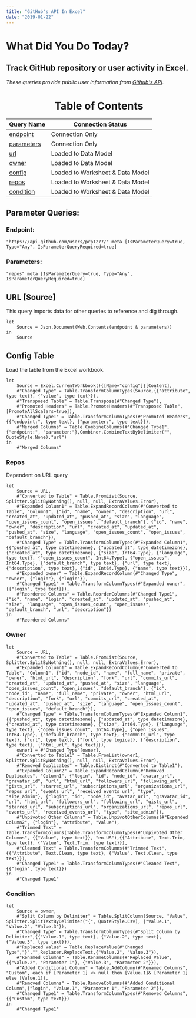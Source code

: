```yaml
---
title: "GitHub's API In Excel"
date: "2019-01-22"
---
```


# What Did You Do Today?

## Track GitHub repository or user activity in Excel.

_These queries provide public user information from [Github's API](https://api.github.com)._

<center>

# Table of Contents

| Query Name | Connection Status |
|------------|-----------------|
| [endpoint](#EndPoint) | Connection Only |
| [parameters](#Parameters) | Connection Only |
| [url](#URL) | Loaded to Data Model |
| [owner](#Owner) | Loaded to Data Model |
| [config](#Config) | Loaded to Worksheet & Data Model |
| [repos](#Repos) | Loaded to Worksheet & Data Model |
| [condition](#Condition) | Loaded to Worksheet & Data Model |

</center>

## Parameter Queries:

### Endpoint:

`"https://api.github.com/users/prp1277/" meta [IsParameterQuery=true, Type="Any", IsParameterQueryRequired=true]`

### Parameters:

`"repos" meta [IsParameterQuery=true, Type="Any", IsParameterQueryRequired=true]`

## URL [Source]

This query imports data for other queries to reference and dig through.

```less
let
    Source = Json.Document(Web.Contents(endpoint & parameters))
in
    Source
```

## Config Table

Load the table from the Excel workbook.

```plsql
let
    Source = Excel.CurrentWorkbook(){[Name="config"]}[Content],
    #"Changed Type" = Table.TransformColumnTypes(Source,{{"attribute", type text}, {"value", type text}}),
    #"Transposed Table" = Table.Transpose(#"Changed Type"),
    #"Promoted Headers" = Table.PromoteHeaders(#"Transposed Table", [PromoteAllScalars=true]),
    #"Changed Type1" = Table.TransformColumnTypes(#"Promoted Headers",{{"endpoint:", type text}, {"parameter:", type text}}),
    #"Merged Columns" = Table.CombineColumns(#"Changed Type1",{"endpoint:", "parameter:"},Combiner.CombineTextByDelimiter("", QuoteStyle.None),"url")
in
    #"Merged Columns"
```

### Repos

Dependent on URL query

```plsql
let
    Source = URL,
    #"Converted to Table" = Table.FromList(Source, Splitter.SplitByNothing(), null, null, ExtraValues.Error),
    #"Expanded Column1" = Table.ExpandRecordColumn(#"Converted to Table", "Column1", {"id", "name", "owner", "description", "url", "created_at", "updated_at", "pushed_at", "size", "language", "open_issues_count", "open_issues", "default_branch"}, {"id", "name", "owner", "description", "url", "created_at", "updated_at", "pushed_at", "size", "language", "open_issues_count", "open_issues", "default_branch"}),
    #"Changed Type" = Table.TransformColumnTypes(#"Expanded Column1",{{"pushed_at", type datetimezone}, {"updated_at", type datetimezone}, {"created_at", type datetimezone}, {"size", Int64.Type}, {"language", type text}, {"open_issues_count", Int64.Type}, {"open_issues", Int64.Type}, {"default_branch", type text}, {"url", type text}, {"description", type text}, {"id", Int64.Type}, {"name", type text}}),
    #"Expanded owner" = Table.ExpandRecordColumn(#"Changed Type", "owner", {"login"}, {"login"}),
    #"Changed Type1" = Table.TransformColumnTypes(#"Expanded owner",{{"login", type text}}),
    #"Reordered Columns" = Table.ReorderColumns(#"Changed Type1",{"id", "name", "login", "created_at", "updated_at", "pushed_at", "size", "language", "open_issues_count", "open_issues", "default_branch", "url", "description"})
in
    #"Reordered Columns"
```

### Owner

```plsql
let
    Source = URL,
    #"Converted to Table" = Table.FromList(Source, Splitter.SplitByNothing(), null, null, ExtraValues.Error),
    #"Expanded Column1" = Table.ExpandRecordColumn(#"Converted to Table", "Column1", {"id", "node_id", "name", "full_name", "private", "owner", "html_url", "description", "fork", "url", "commits_url", "created_at", "updated_at", "pushed_at", "size", "language", "open_issues_count", "open_issues", "default_branch"}, {"id", "node_id", "name", "full_name", "private", "owner", "html_url", "description", "fork", "url", "commits_url", "created_at", "updated_at", "pushed_at", "size", "language", "open_issues_count", "open_issues", "default_branch"}),
    #"Changed Type" = Table.TransformColumnTypes(#"Expanded Column1",{{"pushed_at", type datetimezone}, {"updated_at", type datetimezone}, {"created_at", type datetimezone}, {"size", Int64.Type}, {"language", type text}, {"open_issues_count", Int64.Type}, {"open_issues", Int64.Type}, {"default_branch", type text}, {"commits_url", type text}, {"url", type text}, {"fork", type logical}, {"description", type text}, {"html_url", type text}}),
    owner1 = #"Changed Type"[owner],
    #"Converted to Table1" = Table.FromList(owner1, Splitter.SplitByNothing(), null, null, ExtraValues.Error),
    #"Removed Duplicates" = Table.Distinct(#"Converted to Table1"),
    #"Expanded Column2" = Table.ExpandRecordColumn(#"Removed Duplicates", "Column1", {"login", "id", "node_id", "avatar_url", "gravatar_id", "url", "html_url", "followers_url", "following_url", "gists_url", "starred_url", "subscriptions_url", "organizations_url", "repos_url", "events_url", "received_events_url", "type", "site_admin"}, {"login", "id", "node_id", "avatar_url", "gravatar_id", "url", "html_url", "followers_url", "following_url", "gists_url", "starred_url", "subscriptions_url", "organizations_url", "repos_url", "events_url", "received_events_url", "type", "site_admin"}),
    #"Unpivoted Other Columns" = Table.UnpivotOtherColumns(#"Expanded Column2", {"login"}, "Attribute", "Value"),
    #"Trimmed Text" = Table.TransformColumns(Table.TransformColumnTypes(#"Unpivoted Other Columns", {{"Value", type text}}, "en-US"),{{"Attribute", Text.Trim, type text}, {"Value", Text.Trim, type text}}),
    #"Cleaned Text" = Table.TransformColumns(#"Trimmed Text",{{"Attribute", Text.Clean, type text}, {"Value", Text.Clean, type text}}),
    #"Changed Type1" = Table.TransformColumnTypes(#"Cleaned Text",{{"login", type text}})
in
    #"Changed Type1"
```

### Condition

```plsql
let
    Source = owner,
    #"Split Column by Delimiter" = Table.SplitColumn(Source, "Value", Splitter.SplitTextByDelimiter("{", QuoteStyle.Csv), {"Value.1", "Value.2", "Value.3"}),
    #"Changed Type" = Table.TransformColumnTypes(#"Split Column by Delimiter",{{"Value.1", type text}, {"Value.2", type text}, {"Value.3", type text}}),
    #"Replaced Value" = Table.ReplaceValue(#"Changed Type","}","",Replacer.ReplaceText,{"Value.2", "Value.3"}),
    #"Renamed Columns" = Table.RenameColumns(#"Replaced Value",{{"Value.2", "Parameter 1"}, {"Value.3", "Parameter 2"}}),
    #"Added Conditional Column" = Table.AddColumn(#"Renamed Columns", "Custom", each if [Parameter 1] <> null then [Value.1]& [Parameter 1] else [Value.1]),
    #"Removed Columns" = Table.RemoveColumns(#"Added Conditional Column",{"login", "Value.1", "Parameter 1", "Parameter 2"}),
    #"Changed Type1" = Table.TransformColumnTypes(#"Removed Columns",{{"Custom", type text}})
in
    #"Changed Type1"
```
